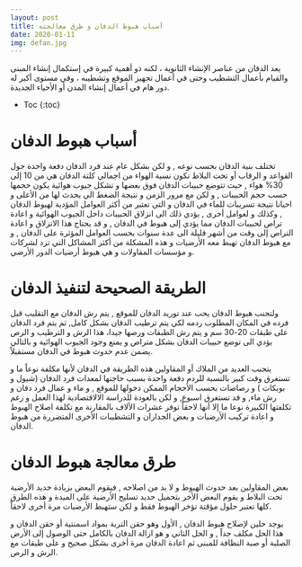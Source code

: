 ```yaml
---
layout: post
title: أسباب هبوط الدفان و طرق معالجته 
date: 2020-01-11
img: defan.jpg
---
```


يعد الدفان من عناصر الإنشاء الثانوية ، لكنه ذو أهمية كبيرة في إستكمال إنشاء المبنى والقيام بأعمال التشطيب وحتى في أعمال تجهيز الموقع وتشطيبه ، وفي مستوى أكبر له دور هام في أعمال إنشاء المدن أو الأحياء الجديدة.

* Toc
{:toc}

# أسباب هبوط الدفان

تختلف بنية الدفان بحسب نوعه , و لكن بشكل عام عند فرد الدفان دفعة واحدة حول القواعد و الرقاب أو تحت البلاط تكون نسبة الهواء من اجمالي كلتة الدفان هي من 10 إلى 30% هواء , حيث تتوضع حبيبات الدفان فوق بعضها و تشكل جيوب هوائية يكون حجمها حسب حجم الحبيبات , و لكن مع مرور الزمن و نتيجة الضغط الي يحدث لها من الأعلى و احيانا نتيجة تسريبات للماء في الدفان و التي تعتبر من أكثر العوامل المؤدية لهبوط الدفان , وكذلك و لعوامل أخرى , يؤدي ذلك الى انزلاق الحبيبات داخل الجيوب الهوائية و اعادة تراص لحبيبات الدفان مما يؤدي إلى هبوط في الدفان , و قد يحتاج هذا الانزلاق و اعادة التراص إلى وقت من أشهر قليلة الى عدة سنوات بحسب العوامل المؤثرة على الدفان , و مع هبوط الدفان تهبط معه الأرضيات و هذه المشكلة من أكثر المشاكل التي ترد لشركات و مؤسسات المقاولات و هي هبوط أرضيات الدور الأرضي.

# الطريقة الصحيحة لتنفيذ الدفان

ولتجنب هبوط الدفان يحب عند توريد الدفان للموقع , يتم رش الدفان مع التقليب قبل فرده في المكان المطلوب ردمه لكي يتم ترطيب الدفان بشكل كامل, ثم يتم فرد الدفان على طبقات 20-30 سم و يتم رش الطبقات ورصها جيدا، هذا الرش و الترطيب و الرص يؤدي الى توضع حبيبات الدفان بشكل متراص و يمنع وجود الجيوب الهوائية و بالتالي يضمن عدم حدوث هبوط في الدفان مستقبلاً.

يتجنب العديد من الملاك أو المقاولين هذه الطريقة في الدفان لأنها مكلفة نوعاً ما و تستغرق وقت كبير بالنسبة للردم دفعة واحدة بسبب حاجتها لمعدات فرد الدفان  (شيول و بوبكات ) و رصاصات بحسب الأحجام الممكن دخولها للموقع , و ماء و عمال فرد دفان و رش ماء, و قد تستغرق اسبوع, و لكن بالعودة للدراسة الالاقتصادية لهذا العمل و رغم تكلفتها الكبيرة نوعا ما إلا أنها لاحقاً توفر عشرات الألاف بالمقارنة مع تكلفة اصلاح الهبوط و اعادة تركيب الأرضيات و بعض الجداران و التشطيبات الأخرى المتضررة من هبوط الدفان.

# طرق معالجة هبوط الدفان

بعض المقاولين بعد حدوث الهبوط و لا بد من اصلاحه , فيقوم البعض بزيادة حديد الأرضية تحت البلاط و يقوم البعض الأخر بتحميل حديد تسليح الأرضية على الميدة و هذه الطرق كلها تعتبر حلول مؤقتة تؤخر الهبوط فقط و لكن ستهبط الأرضيات مرة أخرى لاحقاً.

يوجد حلين لإصلاح هبوط الدفان , الأول وهو حقن التربة بمواد اسمنتية أو حقن الدفان و هذا الحل مكلف جداً , و الحل الثاني و هو ازالة الدفان بالكامل حتى الوصول إلى الأرض الصلبة أو صبة النظافة للمبنى ثم اعادة الدفان مرة أخرى بشكل صحيح و على طبقات مع الرش و الرص.






